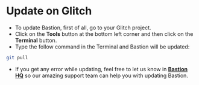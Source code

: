 # Update on Glitch

* To update Bastion, first of all, go to your Glitch project.
* Click on the **Tools** button at the bottom left corner and then click on the **Terminal** button.
* Type the follow command in the Terminal and Bastion will be updated:

```bash
git pull
```

* If you get any error while updating, feel free to let us know in [**Bastion HQ**](https://discord.gg/fzx8fkt) so our amazing support team can help you with updating Bastion.

